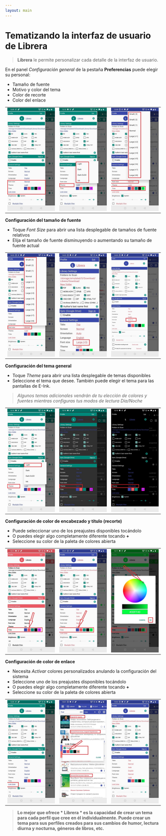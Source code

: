 ```yaml
---
layout: main
---
```


# Tematizando la interfaz de usuario de Librera

> **Librera** le permite personalizar cada detalle de la interfaz de usuario.

En el panel _Configuración general_ de la pestaña **Preferencias** puede elegir su personal:

* Tamaño de fuente
* Motivo y color del tema
* Color de recorte
* Color del enlace

||||
|-|-|-|
|![](1.jpg)|![](2.jpg)|![](3.jpg)|

**Configuración del tamaño de fuente**

* Toque _Font Size_ para abrir una lista desplegable de tamaños de fuente relativos
* Elija el tamaño de fuente disminuyendo o aumentando su tamaño de fuente actual

||||
|-|-|-|
|![](34.jpg)|![](32.jpg)|![](33.jpg)|

**Configuración del tema general**

* Toque _Theme_ para abrir una lista desplegable de temas disponibles
* Seleccione el tema que desee. También puede elegir el tema para las pantallas de E-Ink.

> _Algunos temas adicionales vendrán de tu elección de colores y fuentes mientras configuras tus modos de lectura Día/Noche_

||||
|-|-|-|
|![](21.jpg)|![](22.jpg)|![](23.jpg)|

**Configuración de color de encabezado y título (recorte)**

* Puede seleccionar uno de los preajustes disponibles tocándolo
* O puedes elegir algo completamente diferente tocando **+**
* Seleccione su color de la paleta de colores abierta

||||
|-|-|-|
|![](11.jpg)|![](12.jpg)|![](13.jpg)|

**Configuración de color de enlace**

* Necesita _Activar_ colores personalizados anulando la configuración del sistema
* Seleccione uno de los preajustes disponibles tocándolo
* O puedes elegir algo completamente diferente tocando **+**
* Seleccione su color de la paleta de colores abierta

||||
|-|-|-|
|![](41.jpg)|![](42.jpg)|![](43.jpg)|

> **Lo mejor que ofrece * Librera * es la capacidad de crear un tema para cada perfil que cree en él individualmente. Puede crear un tema para sus perfiles creados para sus cambios de humor, lectura diurna y nocturna, géneros de libros, etc.**
